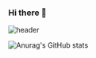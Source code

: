 ### Hi there 👋

![header](https://capsule-render.vercel.app/api?type=wave&color=gradient&height=200&section=header&text=WELCOME&fontColor=auto%20render&fontSize=70)


![Anurag's GitHub stats](https://github-readme-stats.vercel.app/api?username=trevormoon&show_icons=true&theme=transparent)
